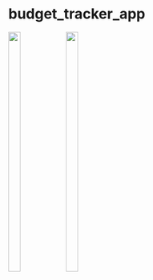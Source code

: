 # budget_tracker_app

<p>
   <img src="https://github.com/user-attachments/assets/d27ab9ab-fe71-40fa-a547-2ded3b8ab1ab"height="35%" width="22%">
     <img src="https://github.com/user-attachments/assets/b8e477c2-973e-4e7f-896e-7969439b7c52"height="35%" width="22%">
</p>
